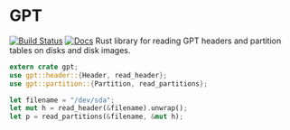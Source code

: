 # GPT
[![Build Status](https://travis-ci.org/Quyzi/gpt.svg?branch=master)](https://travis-ci.org/Quyzi/gpt)
[![Docs](https://docs.rs/gpt/badge.svg)](https://docs.rs/gpt)
Rust library for reading GPT headers and partition tables on disks and disk images. 

```rust
extern crate gpt;
use gpt::header::{Header, read_header};
use gpt::partition::{Partition, read_partitions};

let filename = "/dev/sda";
let mut h = read_header(&filename).unwrap();
let p = read_partitions(&filename, &mut h);
```
